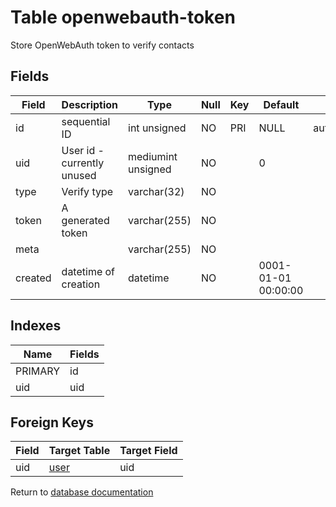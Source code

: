 Table openwebauth-token
===========

Store OpenWebAuth token to verify contacts

Fields
------

| Field   | Description                | Type               | Null | Key | Default             | Extra          |
| ------- | -------------------------- | ------------------ | ---- | --- | ------------------- | -------------- |
| id      | sequential ID              | int unsigned       | NO   | PRI | NULL                | auto_increment |
| uid     | User id - currently unused | mediumint unsigned | NO   |     | 0                   |                |
| type    | Verify type                | varchar(32)        | NO   |     |                     |                |
| token   | A generated token          | varchar(255)       | NO   |     |                     |                |
| meta    |                            | varchar(255)       | NO   |     |                     |                |
| created | datetime of creation       | datetime           | NO   |     | 0001-01-01 00:00:00 |                |

Indexes
------------

| Name    | Fields |
| ------- | ------ |
| PRIMARY | id     |
| uid     | uid    |

Foreign Keys
------------

| Field | Target Table | Target Field |
|-------|--------------|--------------|
| uid | [user](help/database/db_user) | uid |

Return to [database documentation](help/database)
